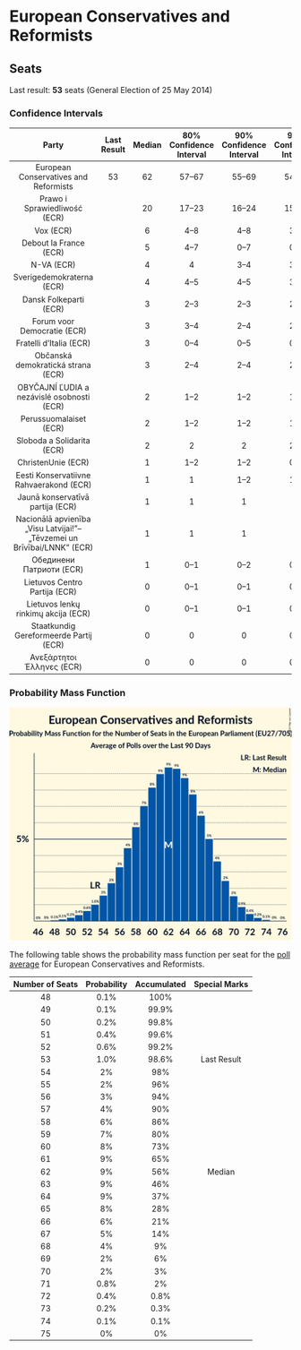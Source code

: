 # European Conservatives and Reformists

## Seats

Last result: **53** seats (General Election of 25 May 2014)

### Confidence Intervals

| Party | Last Result | Median | 80% Confidence Interval | 90% Confidence Interval | 95% Confidence Interval | 99% Confidence Interval |
|:-----:|:-----------:|:------:|:-----------------------:|:-----------------------:|:-----------------------:|:-----------------------:|
| European Conservatives and Reformists | 53 | 62 | 57–67 | 55–69 | 54–70 | 51–72 |
| Prawo i Sprawiedliwość (ECR) | | 20 | 17–23 | 16–24 | 15–24 | 14–25 |
| Vox (ECR) | | 6 | 4–8 | 4–8 | 3–9 | 3–9 |
| Debout la France (ECR) | | 5 | 4–7 | 0–7 | 0–8 | 0–8 |
| N-VA (ECR) | | 4 | 4 | 3–4 | 3–4 | 3–5 |
| Sverigedemokraterna (ECR) | | 4 | 4–5 | 4–5 | 3–5 | 3–6 |
| Dansk Folkeparti (ECR) | | 3 | 2–3 | 2–3 | 2–3 | 2–3 |
| Forum voor Democratie (ECR) | | 3 | 3–4 | 2–4 | 2–4 | 2–4 |
| Fratelli d’Italia (ECR) | | 3 | 0–4 | 0–5 | 0–5 | 0–5 |
| Občanská demokratická strana (ECR) | | 3 | 2–4 | 2–4 | 2–4 | 2–4 |
| OBYČAJNÍ ĽUDIA a nezávislé osobnosti (ECR) | | 2 | 1–2 | 1–2 | 1–2 | 1–2 |
| Perussuomalaiset (ECR) | | 2 | 1–2 | 1–2 | 1–2 | 1–2 |
| Sloboda a Solidarita (ECR) | | 2 | 2 | 2 | 2–3 | 1–3 |
| ChristenUnie (ECR) | | 1 | 1–2 | 1–2 | 0–2 | 0–2 |
| Eesti Konservatiivne Rahvaerakond (ECR) | | 1 | 1 | 1–2 | 1–2 | 1–2 |
| Jaunā konservatīvā partija (ECR) | | 1 | 1 | 1 | 1 | 1 |
| Nacionālā apvienība „Visu Latvijai!”–„Tēvzemei un Brīvībai/LNNK” (ECR) | | 1 | 1 | 1 | 1 | 1 |
| Обединени Патриоти (ECR) | | 1 | 0–1 | 0–2 | 0–2 | 0–2 |
| Lietuvos Centro Partija (ECR) | | 0 | 0–1 | 0–1 | 0–1 | 0–1 |
| Lietuvos lenkų rinkimų akcija (ECR) | | 0 | 0–1 | 0–1 | 0–1 | 0–1 |
| Staatkundig Gereformeerde Partij (ECR) | | 0 | 0 | 0 | 0–1 | 0–1 |
| Ανεξάρτητοι Έλληνες (ECR) | | 0 | 0 | 0 | 0–1 | 0–1 |

### Probability Mass Function

![Graph with seats probability mass function not yet produced](average-seats-pmf-europeanconservativesandreformists.png "Seats Probability Mass Function")

The following table shows the probability mass function per seat for the [poll average](average.html) for European Conservatives and Reformists.

| Number of Seats | Probability | Accumulated | Special Marks |
|:---------------:|:-----------:|:-----------:|:-------------:|
| 48 | 0.1% | 100% |  |
| 49 | 0.1% | 99.9% |  |
| 50 | 0.2% | 99.8% |  |
| 51 | 0.4% | 99.6% |  |
| 52 | 0.6% | 99.2% |  |
| 53 | 1.0% | 98.6% | Last Result |
| 54 | 2% | 98% |  |
| 55 | 2% | 96% |  |
| 56 | 3% | 94% |  |
| 57 | 4% | 90% |  |
| 58 | 6% | 86% |  |
| 59 | 7% | 80% |  |
| 60 | 8% | 73% |  |
| 61 | 9% | 65% |  |
| 62 | 9% | 56% | Median |
| 63 | 9% | 46% |  |
| 64 | 9% | 37% |  |
| 65 | 8% | 28% |  |
| 66 | 6% | 21% |  |
| 67 | 5% | 14% |  |
| 68 | 4% | 9% |  |
| 69 | 2% | 6% |  |
| 70 | 2% | 3% |  |
| 71 | 0.8% | 2% |  |
| 72 | 0.4% | 0.8% |  |
| 73 | 0.2% | 0.3% |  |
| 74 | 0.1% | 0.1% |  |
| 75 | 0% | 0% |  |


